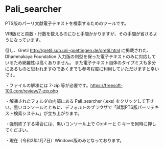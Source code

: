 # Pali_searcher

PTS版のパーリ文献電子テキストを検索するためのツールです。

VRI版だと頁数・行数を数えるのにひと手間かかりますが、その手間が省けるようになっています。

但し、Gretil http://gretil.sub.uni-goettingen.de/gretil.html
に掲載された、Dhammakaya Foundation 入力版の判型を保った電子テキストのみに対応しているため網羅性は高くありません。
また電子テキスト自体のタイプミスも多分にあるものと思われますのであくまでも参考程度に利用していただけますと幸いです。


・ファイルの解凍には 7-zip 等が必要です。https://freesoft-100.com/review/7-zip.php

・解凍されたフォルダの内部にある Pali_searcher (.exe) をクリックして下さい。黒いコンソールとともに、デフォルトのブラウザで「試製PTS版パーリテキスト検索システム」が立ち上がります。

・強制終了する場合には、黒いコンソール上で Ctrlキーと C キーを同時に押してください。

・現在（令和2年1月7日）Windows版のみとなっております。

